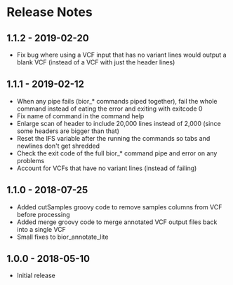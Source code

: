 
# Release Notes

## 1.1.2 - 2019-02-20
* Fix bug where using a VCF input that has no variant lines would output a blank VCF (instead of a VCF with just the header lines)

## 1.1.1 - 2019-02-12
* When any pipe fails (bior_* commands piped together), fail the whole command instead of eating the error and exiting with exitcode 0
* Fix name of command in the command help
* Enlarge scan of header to include 20,000 lines instead of 2,000 (since some headers are bigger than that)
* Reset the IFS variable after the running the commands so tabs and newlines don't get shredded
* Check the exit code of the full bior_* command pipe and error on any problems
* Account for VCFs that have no variant lines (instead of failing)


## 1.1.0 - 2018-07-25
* Added cutSamples groovy code to remove samples columns from VCF before processing
* Added merge groovy code to merge annotated VCF output files back into a single VCF
* Small fixes to bior_annotate_lite


## 1.0.0 - 2018-05-10
* Initial release

